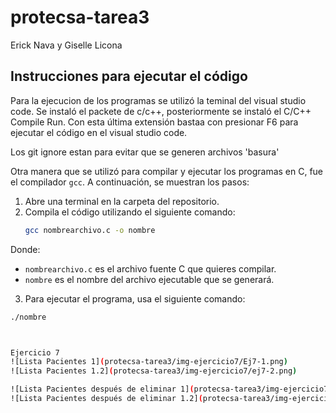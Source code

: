 # protecsa-tarea3
Erick Nava y Giselle Licona

## Instrucciones para ejecutar el código

Para la ejecucion de los programas se utilizó la teminal del visual studio code. Se instaló
el packete de c/c++, posteriormente se instaló el C/C++ Compile Run. Con esta última extensión 
bastaa con presionar F6 para ejecutar el código en el visual studio code.

Los git ignore estan para evitar que se generen archivos 'basura'

Otra manera que se utilizó para compilar y ejecutar los programas en C, fue el compilador `gcc`. A continuación, se muestran los pasos:

1. Abre una terminal en la carpeta del repositorio.
2. Compila el código utilizando el siguiente comando:
   ```bash
   gcc nombrearchivo.c -o nombre
Donde:

- `nombrearchivo.c` es el archivo fuente C que quieres compilar.
- `nombre` es el nombre del archivo ejecutable que se generará.

3. Para ejecutar el programa, usa el siguiente comando:

```bash
./nombre



Ejercicio 7
![Lista Pacientes 1](protecsa-tarea3/img-ejercicio7/Ej7-1.png)
![Lista Pacientes 1.2](protecsa-tarea3/img-ejercicio7/ej7-2.png)

![Lista Pacientes después de eliminar 1](protecsa-tarea3/img-ejercicio7/ej7-3.png)
![Lista Pacientes después de eliminar 1.2](protecsa-tarea3/img-ejercicio7/ej7-4.png)




